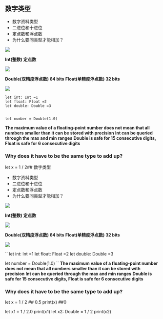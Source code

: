## 数字类型
- 数字资料类型
- 二进位和十进位
- 定点数和浮点数
- 为什么要同类型才能相加？


![](https://img.surgee.me/file/ad5a74f6f214f8c741ab0.png)


**Int(整数)  定点数**


![](https://img.surgee.me/file/25c0adea233cd8b62d127.png)


**Double(双精度浮点数) 64 bits**
**Float(单精度浮点数)  32 bits**


![](https:img.surgee.me/file/6499372754c64494483ad.png)


```
let int: Int =1
let float: Float =2
let double: Double =3


let number = Double(1.0)
```

**The maximum value of a floating-point number does not mean that all numbers smaller than it can be stored with precision**
**Int can be queried through the max and min ranges**
**Double is safe for 15 consecutive digits, Float is safe for 6 consecutive digits**


### Why does it have to be the same type to add up?


let x = 1 / 2## 数字类型
- 数字资料类型
- 二进位和十进位
- 定点数和浮点数
- 为什么要同类型才能相加？


![](https://img.surgee.me/file/ad5a74f6f214f8c741ab0.png)


**Int(整数)  定点数**


![](https://img.surgee.me/file/25c0adea233cd8b62d127.png)


**Double(双精度浮点数) 64 bits**
**Float(单精度浮点数)  32 bits**


![](https:img.surgee.me/file/6499372754c64494483ad.png)


``
let int: Int =1
let float: Float =2
let double: Double =3


let number = Double(1.0)
``
**The maximum value of a floating-point number does not mean that all numbers smaller than it can be stored with precision**
**Int can be queried through the max and min ranges**
**Double is safe for 15 consecutive digits, Float is safe for 6 consecutive digits**


### Why does it have to be the same type to add up? 


let x = 1 / 2   ## 0.5
print(x)  ##0

let x1 = 1 / 2.0 
print(x1)
let x2: Double = 1 / 2
print(x2)



